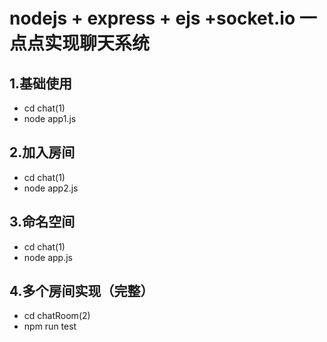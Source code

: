 # nodejs + express + ejs +socket.io 一点点实现聊天系统

## 1.基础使用
* cd chat(1)
* node app1.js
## 2.加入房间
* cd chat(1)
* node app2.js
## 3.命名空间
* cd chat(1)
* node app.js
## 4.多个房间实现（完整）
* cd chatRoom(2)
* npm run test
